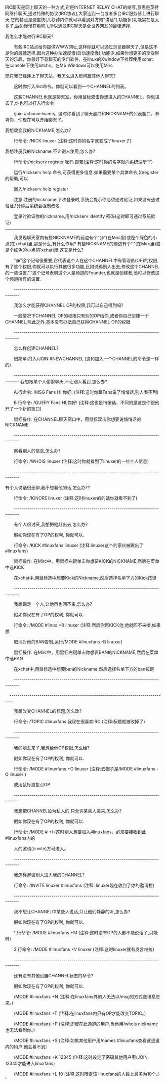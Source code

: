 IRC聊天是网上聊天的一种方式,它是INTERNET RELAY CHAT的缩写,意思是英特网继传聊天,通过特殊的协议(IRC协议),大家连到一台或者多台IRC服务器上进行聊天.它的特点是速度快(几秒钟内你就可以看到对方的"讲话"),功能多(功能实在是太多了,后边慢慢在看吧.),所以通过IRC聊天是全世界网友的最佳选择.

我怎么才能进行IRC聊天?

　　有些IRC站点给你提供WWW网址,这样你就可以通过浏览器聊天了,但是这不是你的最佳选择,因为这种办法速度慢(启动速度慢),功能少,如果你想更多的享受聊天的乐趣，你最好下载聊天的专门软件，在linux的Xwindow下推荐使用xchat，在console下使用bitchx，在M$ Windows可以使用Mirc

现在我已经连上了聊天站，我怎么进入房间跟其他人聊天?

　　这时你打入/list命令。你就可以看到一个CHANNEL的列表。

　　这些CHANNEL也就是聊天室，你用鼠标双击你想进入的CHANNEL，你就进去了,你也可以打入行命令

　　/join #channelname。这时你看到了聊天窗口和NICKNAME的列表窗口，恭喜你，你现在可以开始聊天了。

我想改变我的NICKNAME,怎么办?

　　行命令: /NICK linuxer (注释:这时你的名字就变成了linuxer了)


我想注册我的Nickname,不让别人使用,怎么办?

　　行命令:/nickserv register 密码 邮箱(注释:这时你的名字就向系统注册了)

　　运行/nickserv help 命令,可获得更多信息.如果需要某个具体命令,如register的帮助,可以

　　敲入/nickserv help register

　　注意:注册的nickname,下次登录时,系统会提示你必须通过验证,如果没有通过验证,1分钟后系统会强制改名.

　　登录时验证你的nickname,用/nickserv identify 密码(这时即可通过系统验证)

--------------------------------------------------------------------------------

　　我发现聊天室内有些NICKNAME的前边有个"@"(在Mirc里)或是个绿色的小点(在xchat)里,那是什么,有什么作用? 有些NICKNAME的前边有个"."(在Mirc里)或是个红色的小点(在xchat)里,这又是什么?

　　"@"这个记号很重要,它代表这个人在这个CHANNEL中有管理员(OP)的权限,有了这个权限,你就可以执行其他很多功能,比如说踢别人出去,修改这个CHANNEL的一些设置."."这个记号表明这个人是频道的Founder,也就是创建者,他可以修改这个频道所有的设置.

　　--------------------------------------------------------------------------------

　　我怎么才能获得CHANNEL OP的权限,我可以自己得到吗?

　　一般情况下CHANNEL OP的权限只有别的OP给你,或者你自己创建一个CHANNEL,除此之外,基本没有办法自己获得CHANNEL OP的权限

　　--------------------------------------------------------------------------------

　　怎么样创建CHANNEL?

　　很简单:打入/JOIN #NEWCHANNEL (这和加入一个CHANNEL的命令是一样的)

　　--------------------------------------------------------------------------------
我想跟某个人偷偷聊天,不让别人看到,怎么办?

　　A.行命令: /MSG Fans HI,你好! (注释:这时你跟Fans说了悄悄话,别人看不到)

　　B.行命令: /QUERY Fans HI,你好! (注释:这也是悄悄话，不同的是这是你跟他开了一个新的窗口)

　　鼠标操作: 在CHANNEL聊天窗口中，用鼠标双击你想要说悄悄话的NICKNAME

　　--------------------------------------------------------------------------------

　　察看别人的信息,怎么办?

　　行命令: /WHOIS linuxer (注释:这时你就看到了linuxer的一些个人信息)

　　--------------------------------------------------------------------------------

有个人说话很无聊,我不想看他的话,怎么办??

　　行命令: /IGNORE linuxer (注释:这时linuxer的的话你就看不到了)

　　--------------------------------------------------------------------------------

　　有个人很讨厌,我想把他赶出去,怎么办?

　　假如你现在有了OP的权利, 你就可以.

　　行命令: /KICK #linuxfans linuxer (注释:linuxer这个的家伙被踢出了#linuxfans)

　　鼠标操作: 在Mirc中，用鼠标右键单击你想要KICK的NICKNAME,然后在菜单中选KICK

　　在xchat中,用鼠标选中想要Kick的Nickname,然后选择名单下方的Kick按键

　　--------------------------------------------------------------------------------

　　我想踢走一个人,让他再也回不来,怎么办?

　　假如你现在有了OP的权利, 你就可以.

　　行命令: /MODE #linux +B linuxer (注释:然后你再KICK他,他就回不来喽,如果想

　　取消对他的BAN管制,运行/MODE #linuxfans -B linuxer)

　　鼠标操作: 在Mirc中，用鼠标右键单击你想要BAN的NICKNAME,然后在菜单中选BAN

　　在xchat中,用鼠标选中想要ban的Nickname,然后选择名单下方的ban按键

　　--------------------------------------------------------------------------------

　--------------------------------------------------------------------------------

　　我想改变CHANNEL的标题,怎么改?

　　行命令: /TOPIC #linuxfans 我现在很喜欢IRC (注释:标题就被改掉了)

　　--------------------------------------------------------------------------------

　　我的朋友来了,我想给他OP权限,怎么给?

　　假如你现在有了OP的权利, 你就可以.

　　行命令: /MODE #linuxfans +O linuxer (注释:去帽子是/MODE #linuxfans -O linuxer )

　　或用鼠标直接点OP

　　-------------------------------------------------------------------------------

　　我想把CHANNEL设为私人的,只允许某些人进来,怎么办?

　　假如你现在有了OP的权利, 你就可以.

　　行命令: /MODE # +I (这时别人想要加入#linuxfans，必须要接收到此#linuxfans内的

　　人的邀请(/invite)方可进入。

　　--------------------------------------------------------------------------------

　　我怎样邀请别人进入我的CHANNEL?

　　行命令: /INVITE linuxer #linuxfans (注释: linuxer现在收到了你的邀请拉)

　　--------------------------------------------------------------------------------

　　我不想让CHANNEL中某些人说话,只让他们静静的听,怎么办?

　　假如你现在有了OP的权利, 你就可以.

　　1.行命令: /MODE #linuxfans +M (注释:这时没有OP的人都不能说话了,只能听)

　　2.行命令: /MODE #linuxfans +V linuxer (注释:这时linuxer就有发言权拉)

　　--------------------------------------------------------------------------------

　　还有没有其他设置CHANNEL状态的命令?

　　假如你现在有了OP的权利, 你就可以.

　　/MODE #linuxfans +N (注释:在linuxfans外的人无法以/msg的方式送讯息进来。)

　　/MODE #linuxfans +T (注释:在linuxfans内只有OP才能改变TOPIC。)

　　/MODE #linuxfans +P (注释:即使在此通道的用户,当他用/whois nickname也无法看到你。)

　　/MODE #linuxfans +S (注释:如果其他用户用/names #linuxfans查看此通道内的用户,他会看不到)

　　/MODE #linuxfans +K 12345 (注释:这时设定了密码其他用户用/JOIN 12345才能进入linuxfans)

　　/MODE #linuxfans +L 10 (注释:这时限定该 linuxfans的人数上最多为10个。) '